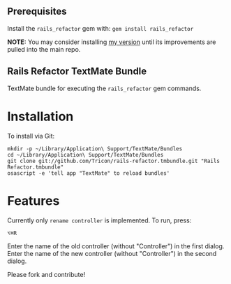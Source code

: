 Prerequisites
-------------
Install the `rails_refactor` gem with: `gem install rails_refactor`

**NOTE:** You may consider installing [my version](https://github.com/Tricon/rails_refactor) until its improvements are pulled into the main repo.

Rails Refactor TextMate Bundle
------------------------------

TextMate bundle for executing the `rails_refactor` gem commands.

Installation
============

To install via Git:

    mkdir -p ~/Library/Application\ Support/TextMate/Bundles
    cd ~/Library/Application\ Support/TextMate/Bundles
    git clone git://github.com/Tricon/rails-refactor.tmbundle.git "Rails Refactor.tmbundle"
    osascript -e 'tell app "TextMate" to reload bundles'

Features
=================

Currently only `rename controller` is implemented. To run, press:

`⌥⌘R`

Enter the name of the old controller (without "Controller") in the first dialog. Enter the name of the new controller (without "Controller") in the second dialog.

Please fork and contribute!